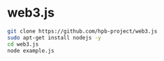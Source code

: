 # web3.js

```sh
git clone https://github.com/hpb-project/web3.js
sudo apt-get install nodejs -y
cd web3.js
node example.js
```
